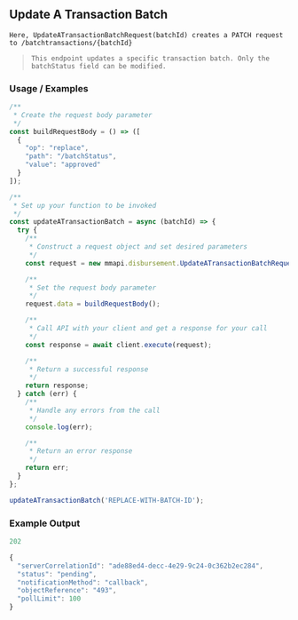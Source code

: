 ## Update A Transaction Batch

`Here, UpdateATransactionBatchRequest(batchId) creates a PATCH request to /batchtransactions/{batchId}`

> `This endpoint updates a specific transaction batch. Only the batchStatus field can be modified.`

### Usage / Examples
```javascript
/**
 * Create the request body parameter
 */
const buildRequestBody = () => ([
  {
    "op": "replace",
    "path": "/batchStatus",
    "value": "approved"
  }
]);

/**
 * Set up your function to be invoked
 */
const updateATransactionBatch = async (batchId) => {
  try {
    /**
     * Construct a request object and set desired parameters
     */
    const request = new mmapi.disbursement.UpdateATransactionBatchRequest(batchId);

    /**
     * Set the request body parameter
     */
    request.data = buildRequestBody();

    /**
     * Call API with your client and get a response for your call
     */
    const response = await client.execute(request);

    /**
     * Return a successful response
     */
    return response;
  } catch (err) {
    /**
     * Handle any errors from the call
     */
    console.log(err);

    /**
     * Return an error response
     */
    return err;
  }
};

updateATransactionBatch('REPLACE-WITH-BATCH-ID');
```

### Example Output
```javascript
202

{
  "serverCorrelationId": "ade88ed4-decc-4e29-9c24-0c362b2ec284",
  "status": "pending",
  "notificationMethod": "callback",
  "objectReference": "493",
  "pollLimit": 100
}
```
